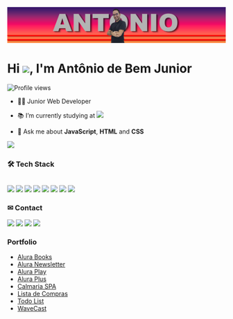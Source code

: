 <img src="https://github.com/antoniobemjunior/antoniobemjunior/blob/main/banner.png"/>
<h1 align="left">Hi <img src="https://raw.githubusercontent.com/kaueMarques/kaueMarques/master/hi.gif" height="30px">, I'm Antônio de Bem Junior</h1>
<p align="left"> <img src="https://komarev.com/ghpvc/?username=antoniobemjunior&color=red" alt="Profile views" /> </p>

- 👨‍💻 Junior Web Developer

- <p>📚 I’m currently studying at <a href="https://www.alura.com.br/" ><img src="https://img.shields.io/badge/Alura-0000ff?logo=Alura&logoColor=white"/></a></p>

- 💬 Ask me about **JavaScript**, **HTML** and **CSS**

<img src="https://github-readme-stats.vercel.app/api?username=antoniobemjunior&count_private=true&show_icons=true&theme=dark" />

<h3 align="left">🛠 Tech Stack</h3>

<br><a href="https://github.com/antoniobemjunior"><img src="https://img.shields.io/badge/JavaScript-323330?style=for-the-badge&logo=javascript&logoColor=F7DF1E" /></a>
<a href="https://github.com/antoniobemjunior"><img src="https://img.shields.io/badge/HTML5-E34F26?style=for-the-badge&logo=html5&logoColor=white" /></a>
<a href="https://github.com/antoniobemjunior"><img src="https://img.shields.io/badge/CSS3-1572B6?style=for-the-badge&logo=css3&logoColor=white" /></a>
<a href="https://github.com/antoniobemjunior"><img src="https://img.shields.io/badge/Sass-CC6699?style=for-the-badge&logo=Sass&logoColor=white" /></a>
<a href="https://github.com/antoniobemjunior"><img src="https://img.shields.io/badge/TAILWINDCSS-0b1120?style=for-the-badge&logo=tailwindcss&logoColor=white" /></a>
<a href="https://github.com/antoniobemjunior"><img src="https://img.shields.io/badge/Markdown-000000?style=for-the-badge&logo=markdown&logoColor=white" /></a>
<a href="https://github.com/antoniobemjunior"><img src="https://img.shields.io/badge/GitHub-100000?style=for-the-badge&logo=github&logoColor=white" /></a>
<a href="https://github.com/antoniobemjunior"><img src="https://img.shields.io/badge/Visual_Studio_Code-0078D4?style=for-the-badge&logo=visual%20studio%20code&logoColor=white" /></a>

<h3 align="left">✉ Contact</h3>

<a href="https://wa.me/5547984296553"><img src="https://img.shields.io/badge/WhatsApp-25D366?style=for-the-badge&logo=WhatsApp&logoColor=white"/></a>
<a href="mailto:antonio.bem.junior@gmail.com"><img src="https://img.shields.io/badge/Gmail-D14836?style=for-the-badge&logo=gmail&logoColor=white"/></a>
<a href="https://www.linkedin.com/in/ant%C3%B4nio-romero-ferreira-de-bem-junior-7b3b2728/"><img src="https://img.shields.io/badge/LinkedIn-0077B5?style=for-the-badge&logo=linkedin&logoColor=white"/></a>
<a href="https://www.youtube.com/@AntoniodeBemJunior"><img src="https://img.shields.io/badge/YouTube-FF0000?style=for-the-badge&logo=youtube&logoColor=white"/></a>

<h3 align="left">Portfolio</h3>

- <a href="https://antoniobemjunior.github.io/alurabooks/">Alura Books</a>
- <a href="https://antoniobemjunior.github.io/alura-newsletter/">Alura Newsletter</a>
- <a href="https://antoniobemjunior.github.io/AluraPlay/">Alura Play</a>
- <a href="https://antoniobemjunior.github.io/alura-plus/">Alura Plus</a>
- <a href="https://antoniobemjunior.github.io/calmaria-spa/">Calmaria SPA</a>
- <a href="https://antoniobemjunior.github.io/lista-de-compras/">Lista de Compras</a>
- <a href="https://antoniobemjunior.github.io/todo-list-JAVASCRIPT/">Todo List</a>
- <a href="https://antoniobemjunior.github.io/WaveCast/">WaveCast</a>
